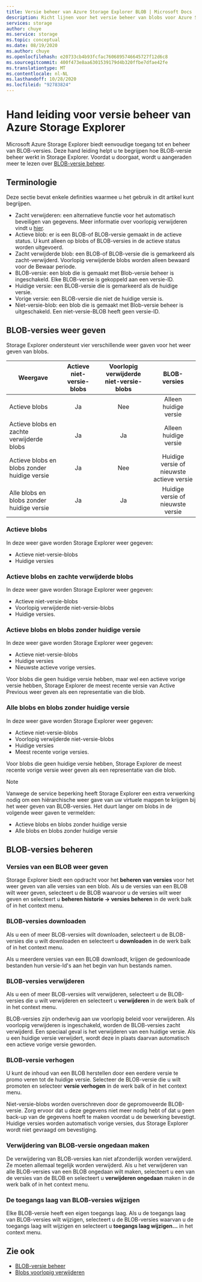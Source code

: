 ```yaml
---
title: Versie beheer van Azure Storage Explorer BLOB | Microsoft Docs
description: Richt lijnen voor het versie beheer van blobs voor Azure Storage Explorer
services: storage
author: chuye
ms.service: storage
ms.topic: conceptual
ms.date: 08/19/2020
ms.author: chuye
ms.openlocfilehash: e20733cb4b93fcfac7606895746645727f12d6c8
ms.sourcegitcommit: 400f473e8aa6301539179d4b320ffbe7dfae42fe
ms.translationtype: MT
ms.contentlocale: nl-NL
ms.lasthandoff: 10/28/2020
ms.locfileid: "92783824"
---
```

# <a name="azure-storage-explorer-blob-versioning-guide"></a>Hand leiding voor versie beheer van Azure Storage Explorer

Microsoft Azure Storage Explorer biedt eenvoudige toegang tot en beheer van BLOB-versies. Deze hand leiding helpt u te begrijpen hoe BLOB-versie beheer werkt in Storage Explorer. Voordat u doorgaat, wordt u aangeraden meer te lezen over [BLOB-versie beheer](../blobs/versioning-overview.md).

## <a name="terminology"></a>Terminologie

Deze sectie bevat enkele definities waarmee u het gebruik in dit artikel kunt begrijpen.

- Zacht verwijderen: een alternatieve functie voor het automatisch beveiligen van gegevens. Meer informatie over voorlopig verwijderen vindt u [hier](../blobs/soft-delete-blob-overview.md).
- Actieve blob: er is een BLOB-of BLOB-versie gemaakt in de actieve status. U kunt alleen op blobs of BLOB-versies in de actieve status worden uitgevoerd.
- Zacht verwijderde blob: een BLOB-of BLOB-versie die is gemarkeerd als zacht-verwijderd. Voorlopig verwijderde blobs worden alleen bewaard voor de Bewaar periode.
- BLOB-versie: een blob die is gemaakt met Blob-versie beheer is ingeschakeld. Elke BLOB-versie is gekoppeld aan een versie-ID.
- Huidige versie: een BLOB-versie die is gemarkeerd als de huidige versie.
- Vorige versie: een BLOB-versie die niet de huidige versie is.
- Niet-versie-blob: een blob die is gemaakt met Blob-versie beheer is uitgeschakeld. Een niet-versie-BLOB heeft geen versie-ID.

## <a name="view-blob-versions"></a>BLOB-versies weer geven

Storage Explorer ondersteunt vier verschillende weer gaven voor het weer geven van blobs.

| Weergave | Actieve niet-versie-blobs | Voorlopig verwijderde niet-versie-blobs | BLOB-versies |
| ---- | :----------: | :-----------: | :------------------: |
| Actieve blobs | Ja | Nee | Alleen huidige versie |
| Actieve blobs en zachte verwijderde blobs | Ja | Ja | Alleen huidige versie |
| Actieve blobs en blobs zonder huidige versie | Ja | Nee | Huidige versie of nieuwste actieve versie |
| Alle blobs en blobs zonder huidige versie | Ja | Ja | Huidige versie of nieuwste versie |

### <a name="active-blobs"></a>Actieve blobs

In deze weer gave worden Storage Explorer weer gegeven:

- Actieve niet-versie-blobs
- Huidige versies

### <a name="active-blobs-and-soft-deleted-blobs"></a>Actieve blobs en zachte verwijderde blobs

In deze weer gave worden Storage Explorer weer gegeven:

- Actieve niet-versie-blobs
- Voorlopig verwijderde niet-versie-blobs
- Huidige versies.

### <a name="active-blobs-and-blobs-without-current-version"></a>Actieve blobs en blobs zonder huidige versie

In deze weer gave worden Storage Explorer weer gegeven:

- Actieve niet-versie-blobs
- Huidige versies
- Nieuwste actieve vorige versies. 

Voor blobs die geen huidige versie hebben, maar wel een actieve vorige versie hebben, Storage Explorer de meest recente versie van Active Previous weer geven als een representatie van die blob.

### <a name="all-blobs-and-blobs-without-current-version"></a>Alle blobs en blobs zonder huidige versie

In deze weer gave worden Storage Explorer weer gegeven:

- Actieve niet-versie-blobs
- Voorlopig verwijderde niet-versie-blobs
- Huidige versies
- Meest recente vorige versies. 

Voor blobs die geen huidige versie hebben, Storage Explorer de meest recente vorige versie weer geven als een representatie van die blob.

> [!Note]
> Vanwege de service beperking heeft Storage Explorer een extra verwerking nodig om een hiërarchische weer gave van uw virtuele mappen te krijgen bij het weer geven van BLOB-versies. Het duurt langer om blobs in de volgende weer gaven te vermelden:
> 
> - Actieve blobs en blobs zonder huidige versie
> - Alle blobs en blobs zonder huidige versie

## <a name="manage-blob-versions"></a>BLOB-versies beheren

### <a name="view-versions-of-a-blob"></a>Versies van een BLOB weer geven

Storage Explorer biedt een opdracht voor het **beheren van versies** voor het weer geven van alle versies van een blob. Als u de versies van een BLOB wilt weer geven, selecteert u de BLOB waarvoor u de versies wilt weer geven en selecteert u **beheren historie &rarr; versies beheren** in de werk balk of in het context menu.

### <a name="download-blob-versions"></a>BLOB-versies downloaden

Als u een of meer BLOB-versies wilt downloaden, selecteert u de BLOB-versies die u wilt downloaden en selecteert u **downloaden** in de werk balk of in het context menu.

Als u meerdere versies van een BLOB downloadt, krijgen de gedownloade bestanden hun versie-Id's aan het begin van hun bestands namen.

### <a name="delete-blob-versions"></a>BLOB-versies verwijderen

Als u een of meer BLOB-versies wilt verwijderen, selecteert u de BLOB-versies die u wilt verwijderen en selecteert u **verwijderen** in de werk balk of in het context menu.

BLOB-versies zijn onderhevig aan uw voorlopig beleid voor verwijderen. Als voorlopig verwijderen is ingeschakeld, worden de BLOB-versies zacht verwijderd. Een speciaal geval is het verwijderen van een huidige versie. Als u een huidige versie verwijdert, wordt deze in plaats daarvan automatisch een actieve vorige versie geworden.

### <a name="promote-blob-version"></a>BLOB-versie verhogen

U kunt de inhoud van een BLOB herstellen door een eerdere versie te promo veren tot de huidige versie. Selecteer de BLOB-versie die u wilt promoten en selecteer **versie verhogen** in de werk balk of in het context menu.

Niet-versie-blobs worden overschreven door de gepromoveerde BLOB-versie. Zorg ervoor dat u deze gegevens niet meer nodig hebt of dat u geen back-up van de gegevens hoeft te maken voordat u de bewerking bevestigt. Huidige versies worden automatisch vorige versies, dus Storage Explorer wordt niet gevraagd om bevestiging.

### <a name="undelete-blob-version"></a>Verwijdering van BLOB-versie ongedaan maken

De verwijdering van BLOB-versies kan niet afzonderlijk worden verwijderd. Ze moeten allemaal tegelijk worden verwijderd. Als u het verwijderen van alle BLOB-versies van een BLOB ongedaan wilt maken, selecteert u een van de versies van de BLOB en selecteert u **verwijderen ongedaan** maken in de werk balk of in het context menu.

### <a name="change-access-tier-of-blob-versions"></a>De toegangs laag van BLOB-versies wijzigen

Elke BLOB-versie heeft een eigen toegangs laag. Als u de toegangs laag van BLOB-versies wilt wijzigen, selecteert u de BLOB-versies waarvan u de toegangs laag wilt wijzigen en selecteert u **toegangs laag wijzigen...** in het context menu.

## <a name="see-also"></a>Zie ook

* [BLOB-versie beheer](../blobs/versioning-overview.md)
* [Blobs voorlopig verwijderen](../blobs/soft-delete-blob-overview.md)